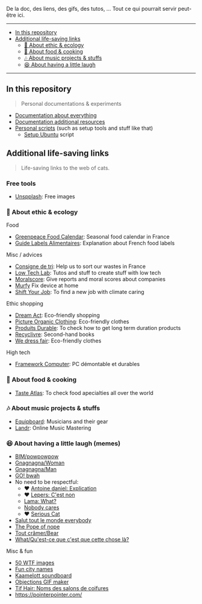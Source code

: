 De la doc, des liens, des gifs, des tutos, ... Tout ce qui pourrait servir peut-être ici.

---

<!-- START doctoc generated TOC please keep comment here to allow auto update -->
<!-- DON'T EDIT THIS SECTION, INSTEAD RE-RUN doctoc TO UPDATE -->

- [In this repository](#in-this-repository)
- [Additional life-saving links](#additional-life-saving-links)
  - [🌿 About ethic & ecology](#-about-ethic--ecology)
  - [🍜 About food & cooking](#-about-food--cooking)
  - [🎶 About music projects & stuffs](#-about-music-projects--stuffs)
  - [😆 About having a little laugh](#-about-having-a-little-laugh)

<!-- END doctoc generated TOC please keep comment here to allow auto update -->

---

## In this repository

> Personal documentations & experiments

- [Documentation about everything](./docs)
- [Documentation additional resources](./examples)
- [Personal scripts](./scripts) (such as setup tools and stuff like that) 
  - [Setup Ubuntu](./scripts/setup-ubuntu) script 

## Additional life-saving links

> Life-saving links to the web of cats.

### Free tools

- [Unspplash](https://unsplash.com): Free images

### 🌿 About ethic & ecology

Food

- [Greenpeace Food Calendar](https://www.greenpeace.fr/guetteur/calendrier/): Seasonal food calendar in France 
- [Guide Labels Alimentaires](https://www.guide-labels-alimentaires.com/): Explanation about French food labels

Misc / advices

- [Consigne de tri](https://consignesdetri.fr): Help us to sort our wastes in France
- [Low Tech Lab](https://lowtechlab.org/fr): Tutos and stuff to create stuff with low tech
- [Moralscore](https://moralscore.org): Give reports and moral scores about companies
- [Murfy](https://murfy.fr) Fix device at home
- [Shift Your Job](https://shiftyourjob.org): To find a new job with climate caring

Ethic shopping

- [Dream Act](https://dreamact.eu/fr): Eco-friendly shopping
- [Picture Organic Clothing](https://www.picture-organic-clothing.com): Eco-friendly clothes
- [Produits Durable](https://www.produitsdurables.fr): To check how to get long term duration products
- [Recyclivre](https://www.recyclivre.com/shop/): Second-hand books
- [We dress fair](https://www.wedressfair.fr): Eco-friendly clothes

High tech

- [Framework Computer](https://frame.work/): PC démontable et durables

### 🍜 About food & cooking

- [Taste Atlas](https://www.tasteatlas.com): To check food apecialties all over the world

### 🎶 About music projects & stuffs

- [Equipboard](https://equipboard.com): Musicians and their gear
- [Landr](https://app.landr.com): Online Music Mastering

### 😆 About having a little laugh (memes)

- [BIM/powpowpow](https://i.makeagif.com/media/3-17-2016/DSWNyL.gif)
- [Gnagnagna/Woman](https://giphy.com/gifs/weird-face-blablabla-sOmF6ZgrvZZIY)
- [Gnagnagna/Man](https://media.giphy.com/media/l4FGCVKu8ak1e0sIE/source.gif)
- [GO! bwah](https://www.youtube.com/watch?v=WJq4jWSQNd8)
- No need to be respectful:
  - ❤️ [Antoine daniel: Explication ](https://www.youtube.com/embed/mD-Jcg5UvUc)
  - ❤️ [Lepers: C'est non](https://www.youtube.com/embed/hSpQkbcw0TE)
  - [Lama: What?](https://giphy.com/gifs/creepy-scary-stare-Q4uClGP1UTzt6)
  - [Nobody cares](https://imgflip.com/i/6bbu6m)
  - ❤️ [Serious Cat](https://images-wixmp-ed30a86b8c4ca887773594c2.wixmp.com/f/379ee75a-f872-471c-ac14-82da72015e56/d7v7bme-11bdfee1-d919-4fe3-8da2-c289012444d5.jpg?token=eyJ0eXAiOiJKV1QiLCJhbGciOiJIUzI1NiJ9.eyJzdWIiOiJ1cm46YXBwOjdlMGQxODg5ODIyNjQzNzNhNWYwZDQxNWVhMGQyNmUwIiwiaXNzIjoidXJuOmFwcDo3ZTBkMTg4OTgyMjY0MzczYTVmMGQ0MTVlYTBkMjZlMCIsIm9iaiI6W1t7InBhdGgiOiJcL2ZcLzM3OWVlNzVhLWY4NzItNDcxYy1hYzE0LTgyZGE3MjAxNWU1NlwvZDd2N2JtZS0xMWJkZmVlMS1kOTE5LTRmZTMtOGRhMi1jMjg5MDEyNDQ0ZDUuanBnIn1dXSwiYXVkIjpbInVybjpzZXJ2aWNlOmZpbGUuZG93bmxvYWQiXX0.hkDWyXIdGE6R-HTnN9i07zZ23pMIoRNTuE5quKTexek)
- [Salut tout le monde everybody](https://www.youtube.com/watch?v=Bk1J9ojjzUo)
- [The Pope of nope](https://encrypted-tbn3.gstatic.com/images?q=tbn:ANd9GcSudpMVsqAruFm4_1Pe1OeCDS7xGITWnBcdHU7p7jOJggquzc6e)
- [Tout crâmer/Bear](https://pbs.twimg.com/media/EMKyu6xXkAAIfkW.jpg:large)
- [What/Qu'est-ce que c'est que cette chose là?](https://www.youtube.com/shorts/TQx4JcGG84E)


Misc & fun

- [50 WTF images](https://www.buzzfeed.com/fr/daves4/50-photos-de-banques-dimages-inutilisables-absurdes)
- [Fun city names](https://www.google.fr/maps/d/viewer?mid=1aQXHLjuDdYm8en-XZ_E33vq8xrhx7HGC&hl=fr)
- [Kaamelott soundboard](https://kaamelott-soundboard.2ec0b4.fr/#son/cest_de_la_merde)
- [Objections GIF maker](https://objection.lol)
- [Tif Hair: Noms des salons de coifures](https://tif.hair)
- https://pointerpointer.com/
